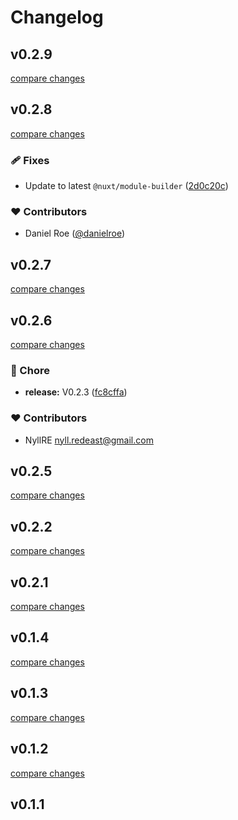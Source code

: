 # Changelog


## v0.2.9

[compare changes](https://github.com/NyllRE/nuxt-file-storage/compare/v0.2.8...v0.2.9)

## v0.2.8

[compare changes](https://github.com/NyllRE/nuxt-file-storage/compare/v0.2.7...v0.2.8)

### 🩹 Fixes

- Update to latest `@nuxt/module-builder` ([2d0c20c](https://github.com/NyllRE/nuxt-file-storage/commit/2d0c20c))

### ❤️ Contributors

- Daniel Roe ([@danielroe](http://github.com/danielroe))

## v0.2.7

[compare changes](https://github.com/NyllRE/nuxt-file-storage/compare/v0.2.6...v0.2.7)

## v0.2.6

[compare changes](https://github.com/NyllRE/nuxt-file-storage/compare/v0.2.5...v0.2.6)

### 🏡 Chore

- **release:** V0.2.3 ([fc8cffa](https://github.com/NyllRE/nuxt-file-storage/commit/fc8cffa))

### ❤️ Contributors

- NyllRE <nyll.redeast@gmail.com>

## v0.2.5

[compare changes](https://github.com/NyllRE/nuxt-file-storage/compare/v0.2.4...v0.2.5)

## v0.2.2

[compare changes](https://github.com/NyllRE/nuxt-file-storage/compare/v0.2.1...v0.2.2)

## v0.2.1

[compare changes](https://github.com/NyllRE/nuxt-file-storage/compare/v0.1.4...v0.2.1)

## v0.1.4

[compare changes](https://github.com/NyllRE/nuxt-file-storage/compare/v0.1.3...v0.1.4)

## v0.1.3

[compare changes](https://github.com/NyllRE/nuxt-file-storage/compare/v0.1.2...v0.1.3)

## v0.1.2

[compare changes](https://github.com/NyllRE/nuxt-file-storage/compare/v0.1.1...v0.1.2)

## v0.1.1

